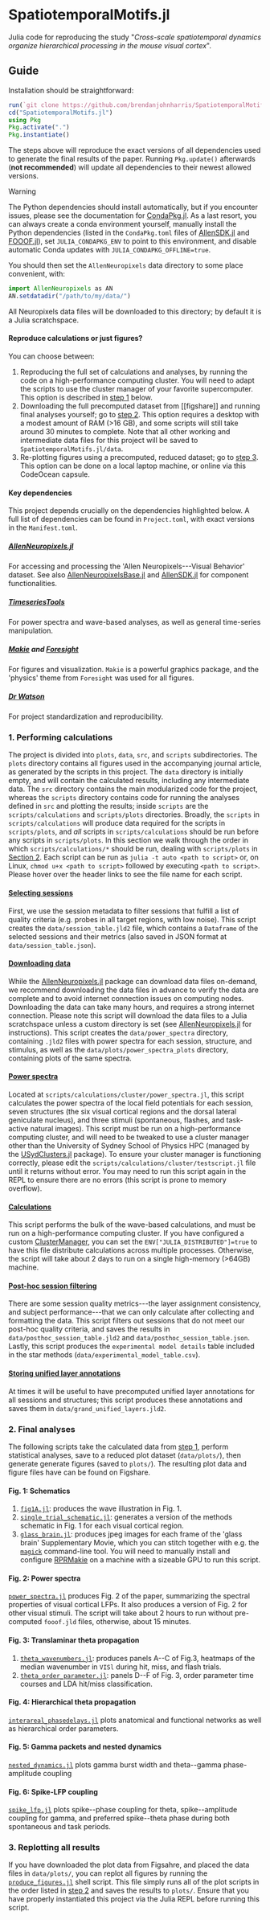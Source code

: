 # SpatiotemporalMotifs.jl

Julia code for reproducing the study "_Cross-scale spatiotemporal dynamics organize hierarchical processing in the mouse visual cortex_".

## Guide

Installation should be straightforward:
```julia
run(`git clone https://github.com/brendanjohnharris/SpatiotemporalMotifs.jl`)
cd("SpatiotemporalMotifs.jl")
using Pkg
Pkg.activate(".")
Pkg.instantiate()
```
The steps above will reproduce the exact versions of all dependencies used to generate the final results of the paper.
Running `Pkg.update()` afterwards (**not recommended**) will update all dependencies to their newest allowed versions.

> [!WARNING]
>The Python dependencies should install automatically, but if you encounter issues, please see the documentation for [CondaPkg.jl](https://github.com/JuliaPy/CondaPkg.jl). As a last resort, you can always create a conda environment yourself, manually install the Python dependencies (listed in the `CondaPkg.toml` files of [AllenSDK.jl](https://github.com/brendanjohnharris/AllenSDK.jl) and [FOOOF.jl](https://github.com/beacon-biosignals/PyFOOOF.jl)), set `JULIA_CONDAPKG_ENV` to point to this environment, and disable automatic Conda updates with `JULIA_CONDAPKG_OFFLINE=true`.

You should then set the `AllenNeuropixels` data directory to some place convenient, with:
```julia
import AllenNeuropixels as AN
AN.setdatadir("/path/to/my/data/")
```
All Neuropixels data files will be downloaded to this directory; by default it is a Julia scratchspace.

#### Reproduce calculations or just figures?

You can choose between:
1. Reproducing the full set of calculations and analyses, by running the code on a high-performance computing cluster. You will need to adapt the scripts to use the cluster manager of your favorite supercomputer. This option is described in [step 1](#1.-performing-calculations) below.
2. Downloading the full precomputed dataset from [[figshare]] and running final analyses yourself; go to [step 2](#2.-final-analyses). This option requires a desktop with a modest amount of RAM (>16 GB), and some scripts will still take around 30 minutes to complete.
Note that all other working and intermediate data files for this project will be saved to `SpatiotemporalMotifs.jl/data`.
3. Re-plotting figures using a precomputed, reduced dataset; go to [step 3](#3.-replotting-all-results). This option can be done on a local laptop machine, or online via this CodeOcean capsule.


#### Key dependencies

This project depends crucially on the dependencies highlighted below. A full list of dependencies can be found in `Project.toml`, with exact versions in the `Manifest.toml`.

##### [AllenNeuropixels.jl](https://github.com/brendanjohnharris/AllenNeuropixels.jl)

For accessing and processing the 'Allen Neuropixels---Visual Behavior' dataset.
See also [AllenNeuropixelsBase.jl](https://github.com/brendanjohnharris/AllenNeuropixelsBase.jl) and [AllenSDK.jl](https://github.com/brendanjohnharris/AllenSDK.jl) for component functionalities.

##### [TimeseriesTools](https://github.com/brendanjohnharris/TimeseriesTools.jl)

For power spectra and wave-based analyses, as well as general time-series manipulation.

##### [Makie](https://github.com/MakieOrg/Makie.jl) and [Foresight](https://github.com/brendanjohnharris/Foresight.jl)

For figures and visualization. `Makie` is a powerful graphics package, and the 'physics' theme from `Foresight` was used for all figures.

##### [Dr Watson](https://github.com/JuliaDynamics/DrWatson.jl)

For project standardization and reproducibility.




### 1. Performing calculations

The project is divided into `plots`, `data`, `src`, and `scripts` subdirectories.
The `plots` directory contains all figures used in the accompanying journal article, as generated by the scripts in this project.
The `data` directory is initially empty, and will contain the calculated results, including any intermediate data.
The `src` directory contains the main modularized code for the project, whereas the `scripts` directory contains code for running the analyses defined in `src` and plotting the results; inside `scripts` are the `scripts/calculations` and `scripts/plots` directories.
Broadly, the `scripts` in `scripts/calculations` will produce data required for the scripts in `scripts/plots`, and _all_ scripts in `scripts/calculations` should be run before any scripts in `scripts/plots`.
In this section we walk through the order in which `scripts/calculations/*` should be run, dealing with `scripts/plots` in [Section 2](#2.-plotting-results).
Each script can be run as `julia -t auto <path to script>` or, on Linux, `chmod u+x <path to script>` followed by executing `<path to script>`.
Please hover over the header links to see the file name for each script.

#### [Selecting sessions](scripts/calculations/session_selection.jl)

First, we use the session metadata to filter sessions that fulfill a list of quality criteria (e.g. probes in all target regions, with low noise).
This script creates the `data/session_table.jld2` file, which contains a `Dataframe` of the selected sessions and their metrics (also saved in JSON format at `data/session_table.json`).

#### [Downloading data](scripts/calculations/download_data.jl)

While the [AllenNeuropixels.jl](https://github.com/brendanjohnharris/AllenNeuropixels.jl) package can download data files on-demand, we recommend downloading the data files in advance to verify the data are complete and to avoid internet connection issues on computing nodes. Downloading the data can take many hours, and requires a strong internet connection. Please note this script will download the data files to a Julia scratchspace unless a custom directory is set (see [AllenNeuropixels.jl](https://github.com/brendanjohnharris/AllenNeuropixels.jl) for instructions).
This script creates the `data/power_spectra` directory, containing `.jld2` files with power spectra for each session, structure, and stimulus, as well as the `data/plots/power_spectra_plots` directory, containing plots of the same spectra.

#### [Power spectra](scripts/calculations/cluster/power_spectra.jl)

Located at `scripts/calculations/cluster/power_spectra.jl`, this script calculates the power spectra of the local field potentials for each session, seven structures (the six visual cortical regions and the dorsal lateral geniculate nucleus), and three stimuli (spontaneous, flashes, and task-active natural images).
This script must be run on a high-performance computing cluster, and will need to be tweaked to use a cluster manager other than the University of Sydney School of Physics HPC (managed by the [USydClusters.jl](https://github.com/brendanjohnharris/UsydClusters.jl) package). To ensure your cluster manager is functioning correctly, please edit the `scripts/calculations/cluster/testscript.jl` file until it returns without error. You may need to run this script again in the REPL to ensure there are no errors (this script is prone to memory overflow).

#### [Calculations](scripts/calculations/cluster/calculations.jl)

This script performs the bulk of the wave-based calculations, and must be run on a high-performance computing cluster. If you have configured a custom [ClusterManager](https://github.com/JuliaParallel/ClusterManagers.jl), you can set the `ENV["JULIA_DISTRIBUTED"]=true` to have this file distribute calculations across multiple processes. Otherwise, the script will take about 2 days to run on a single high-memory (>64GB) machine.

#### [Post-hoc session filtering](scripts/calculations/posthoc_session_filter.jl)

There are some session quality metrics---the layer assignment consistency, and subject performance---that we can only calculate after collecting and formatting the data. This script filters out sessions that do not meet our post-hoc quality criteria, and saves the results in `data/posthoc_session_table.jld2` and `data/posthoc_session_table.json`. Lastly, this script produces the `experimental model details` table included in the star methods (`data/experimental_model_table.csv`).

#### [Storing unified layer annotations](scripts/calculations/grand_unified_layers.jl)

At times it will be useful to have precomputed unified layer annotations for all sessions and structures; this script produces these annotations and saves them in `data/grand_unified_layers.jld2`.

### 2. Final analyses
The following scripts take the calculated data from [step 1](#1.-performing-calculations), perform statistical analyses, save to a reduced plot dataset (`data/plots/`), then generate generate figures (saved to `plots/`).
The resulting plot data and figure files have can be found on Figshare.

#### Fig. 1: Schematics

1. [`fig1A.jl`](scripts/plots/fig1A.jl): produces the wave illustration in Fig. 1.
2. [`single_trial_schematic.jl`](scripts/plots/single_trial_schematic.jl): generates a version of the methods schematic in Fig. 1 for each visual cortical region.
3. [`glass_brain.jl`](scripts/plots/glass_brain.jl): produces jpeg images for each frame of the 'glass brain' Supplementary Movie, which you can stitch together with e.g. the [`magick`](https://github.com/ImageMagick/ImageMagick) command-line tool. You will need to manually install and configure [RPRMakie](https://docs.makie.org/stable/explanations/backends/rprmakie) on a machine with a sizeable GPU to run this script.

#### Fig. 2: Power spectra

[`power_spectra.jl`](scripts/plots/power_spectra.jl) produces Fig. 2 of the paper, summarizing the spectral properties of visual cortical LFPs.
It also produces a version of Fig. 2 for other visual stimuli.
The script will take about 2 hours to run without pre-computed `fooof.jld` files, otherwise, about 15 minutes.

#### Fig. 3: Translaminar theta propagation

1. [`theta_wavenumbers.jl`](scripts/plots/theta_wavenumbers.jl): produces panels A--C of Fig.3, heatmaps of the median wavenumber in `VISl` during hit, miss, and flash trials.
2. [`theta_order_parameter.jl`](scripts/plots/theta_order_parameter.jl): panels D--F of Fig. 3, order parameter time courses and LDA hit/miss classification.

#### Fig. 4: Hierarchical theta propagation
[`interareal_phasedelays.jl`](scripts/plots/interareal_phasedelays.jl) plots anatomical and functional networks as well as hierarchical order parameters.

#### Fig. 5: Gamma packets and nested dynamics
[`nested_dynamics.jl`](scripts/plots/nested_dynamics.jl) plots gamma burst width and theta--gamma phase-amplitude coupling

#### Fig. 6: Spike-LFP coupling
[`spike_lfp.jl`](scripts/plots/spike_lfp.jl) plots spike--phase coupling for theta, spike--amplitude coupling for gamma, and preferred spike--theta phase during both spontaneous and task periods.

### 3. Replotting all results

If you have downloaded the plot data from Figsahre, and placed the data files in `data/plots/`, you can replot all figures by running the [`produce_figures.jl`](produce_figures) shell script.
This file simply runs all of the plot scripts in the order listed in [step 2](#2.-final-analyses) and saves the results to `plots/`. Ensure that you have properly instantiated this project via the Julia REPL before running this script.
